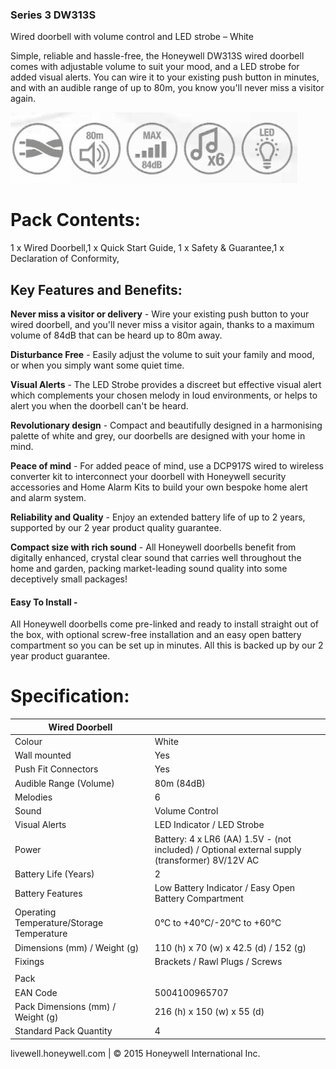 ### **Series 3 DW313S**

Wired doorbell with volume control and LED strobe – White

Simple, reliable and hassle-free, the Honeywell DW313S wired doorbell comes with adjustable volume to suit your mood, and a LED strobe for added visual alerts. You can wire it to your existing push button in minutes, and with an audible range of up to 80m, you know you'll never miss a visitor again.

![](_page_0_Picture_4.jpeg)

# Pack Contents:

1 x Wired Doorbell,1 x Quick Start Guide, 1 x Safety & Guarantee,1 x Declaration of Conformity,

## Key Features and Benefits:

**Never miss a visitor or delivery** - Wire your existing push button to your wired doorbell, and you'll never miss a visitor again, thanks to a maximum volume of 84dB that can be heard up to 80m away.

**Disturbance Free** - Easily adjust the volume to suit your family and mood, or when you simply want some quiet time.

**Visual Alerts** - The LED Strobe provides a discreet but effective visual alert which complements your chosen melody in loud environments, or helps to alert you when the doorbell can't be heard.

**Revolutionary design** - Compact and beautifully designed in a harmonising palette of white and grey, our doorbells are designed with your home in mind.

**Peace of mind** - For added peace of mind, use a DCP917S wired to wireless converter kit to interconnect your doorbell with Honeywell security accessories and Home Alarm Kits to build your own bespoke home alert and alarm system.

**Reliability and Quality** - Enjoy an extended battery life of up to 2 years, supported by our 2 year product quality guarantee.

**Compact size with rich sound** - All Honeywell doorbells benefit from digitally enhanced, crystal clear sound that carries well throughout the home and garden, packing market-leading sound quality into some deceptively small packages!

#### **Easy To Install** -

All Honeywell doorbells come pre-linked and ready to install straight out of the box, with optional screw-free installation and an easy open battery compartment so you can be set up in minutes. All this is backed up by our 2 year product guarantee.

# Specification:

| Wired Doorbell                            |                                                                                                   |
|-------------------------------------------|---------------------------------------------------------------------------------------------------|
| Colour                                    | White                                                                                             |
| Wall mounted                              | Yes                                                                                               |
| Push Fit Connectors                       | Yes                                                                                               |
| Audible Range (Volume)                    | 80m (84dB)                                                                                        |
| Melodies                                  | 6                                                                                                 |
| Sound                                     | Volume Control                                                                                    |
| Visual Alerts                             | LED Indicator / LED Strobe                                                                        |
| Power                                     | Battery: 4 x LR6 (AA) 1.5V - (not included) / Optional external supply<br>(transformer) 8V/12V AC |
| Battery Life (Years)                      | 2                                                                                                 |
| Battery Features                          | Low Battery Indicator / Easy Open Battery Compartment                                             |
| Operating Temperature/Storage Temperature | 0°C to +40°C/-20°C to +60°C                                                                       |
| Dimensions (mm) / Weight (g)              | 110 (h) x 70 (w) x 42.5 (d) / 152 (g)                                                             |
| Fixings                                   | Brackets / Rawl Plugs / Screws                                                                    |
|                                           |                                                                                                   |
| Pack                                      |                                                                                                   |
| EAN Code                                  | 5004100965707                                                                                     |
| Pack Dimensions (mm) / Weight (g)         | 216 (h) x 150 (w) x 55 (d)                                                                        |
| Standard Pack Quantity                    | 4                                                                                                 |

livewell.honeywell.com | © 2015 Honeywell International Inc.